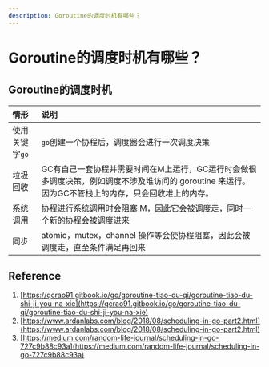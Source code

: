 ```yaml
---
description: Goroutine的调度时机有哪些？
---
```


# Goroutine的调度时机有哪些？

## Goroutine的调度时机

| 情形 | 说明 |
| :--- | :--- |
| 使用关键字`go` | `go`创建一个协程后，调度器会进行一次调度决策 |
| 垃圾回收 | GC有自己一套协程并需要时间在M上运行，GC运行时会做很多调度决策，例如调度不涉及堆访问的 goroutine 来运行。因为GC不管栈上的内存，只会回收堆上的内存。 |
| 系统调用 | 协程进行系统调用时会阻塞 M，因此它会被调度走，同时一个新的协程会被调度进来 |
| 同步 | atomic，mutex，channel 操作等会使协程阻塞，因此会被调度走，直至条件满足再回来 |

## Reference

1. [https://qcrao91.gitbook.io/go/goroutine-tiao-du-qi/goroutine-tiao-du-shi-ji-you-na-xie](https://qcrao91.gitbook.io/go/goroutine-tiao-du-qi/goroutine-tiao-du-shi-ji-you-na-xie)
2. [https://www.ardanlabs.com/blog/2018/08/scheduling-in-go-part2.html](https://www.ardanlabs.com/blog/2018/08/scheduling-in-go-part2.html)
3. [https://medium.com/random-life-journal/scheduling-in-go-727c9b88c93a](https://medium.com/random-life-journal/scheduling-in-go-727c9b88c93a)

